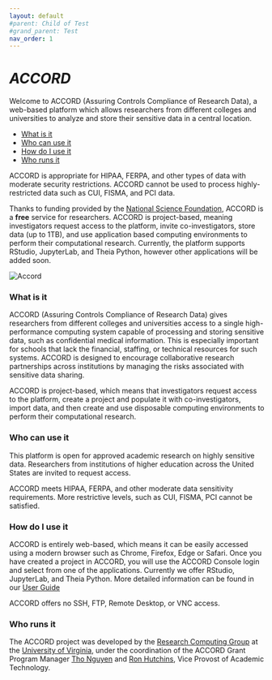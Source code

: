 ```yaml
---
layout: default
#parent: Child of Test
#grand_parent: Test
nav_order: 1
---
```


# ***ACCORD***

Welcome to ACCORD (Assuring Controls Compliance of Research Data), a web-based platform which allows researchers from different colleges and universities to analyze and store their sensitive data in a central location. 

* [What is it](#what-is-it)
* [Who can use it](#who-can-use-it)
* [How do I use it](#how-do-i-use-it)
* [Who runs it](#who-runs-it)

ACCORD is appropriate for HIPAA, FERPA, and other types of data with moderate security restrictions. ACCORD cannot be used to process highly-restricted data such as CUI, FISMA, and PCI data. 

Thanks to funding provided by the [National Science Foundation](https://www.nsf.gov/awardsearch/showAward?AWD_ID=1919667), ACCORD is a **free** service for researchers. ACCORD is project-based, meaning investigators request access to the platform, invite co-investigators, store data (up to 1TB), and use application based computing environments to perform their computational research. Currently, the platform supports RStudio, JupyterLab, and Theia Python, however other applications will be added soon. 

![Accord](/assets/img/accord_demo.png)


### What is it

ACCORD (Assuring Controls Compliance of Research Data) gives researchers from different colleges and universities access to a single high-performance computing system capable of processing and storing sensitive data, such as confidential medical information. This is especially important for schools that lack the financial, staffing, or technical resources for such systems. ACCORD is designed to encourage collaborative research partnerships across institutions by managing the risks associated with sensitive data sharing.

ACCORD is project-based, which means that investigators request access 
to the platform, create a project and populate it with co-investigators, 
import data, and then create and use disposable computing environments 
to perform their computational research.


### Who can use it


This platform is open for approved academic research on highly sensitive data. Researchers from
institutions of higher education across the United States are invited to request access.

ACCORD meets HIPAA, FERPA, and other moderate data sensitivity requirements. More
restrictive levels, such as CUI, FISMA, PCI cannot be satisfied.


### How do I use it


ACCORD is entirely web-based, which means it can be easily accessed using a modern browser such as Chrome, Firefox, Edge or Safari. Once you have created a project in ACCORD, you will use the 
ACCORD Console login and select from one of the applications. Currently we offer RStudio, JupyterLab, and Theia Python. More detailed information can be found in our [User Guide](https://accord-docs.uvarc.io/user-guide.html)

ACCORD offers no SSH, FTP, Remote Desktop, or VNC access.



### Who runs it


The ACCORD project was developed by the [Research Computing Group](https://www.rc.virginia.edu) at the [University of Virginia](https://www.virginia.edu/), under the coordination of the ACCORD Grant Program Manager
[Tho Nguyen](https://vpit.virginia.edu/tho) and [Ron Hutchins](https://vpit.virginia.edu/), Vice Provost of Academic Technology.



